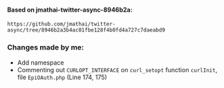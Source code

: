 #### Based on jmathai-twitter-async-8946b2a:
    https://github.com/jmathai/twitter-async/tree/8946b2a3b4ac01fbe128f4b0fd4a727c7daeabd9

### Changes made by me:
   * Add namespace
   * Commenting out `CURLOPT_INTERFACE` on `curl_setopt` function `curlInit`, file `EpiOAuth.php` (Line 174, 175)
